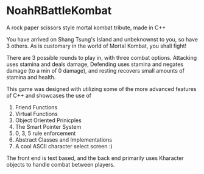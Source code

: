# NoahRBattleKombat
A rock paper scissors style mortal kombat tribute, made in C++

You have arrived on Shang Tsung's Island and unbeknownst to you, so have 3 others. As is customary in the world of Mortal Kombat, you shall fight! 

There are 3 possible rounds to play in, with three combat options. Attacking uses stamina and deals damage, Defending uses stamina and negates damage (to a min of 0 damage), and resting recovers small amounts of stamina and health.

This game was designed with utilizing some of the more advanced features of C++ and showcases the use of
1. Friend Functions
2. Virtual Functions
3. Object Oriented Prinicples
4. The Smart Pointer System
5. 0, 3, 5 rule enforcement
6. Abstract Classes and Implementations
7. A cool ASCII character select screen :)

The front end is text based, and the back end primarily uses Kharacter objects to handle combat between players. 
